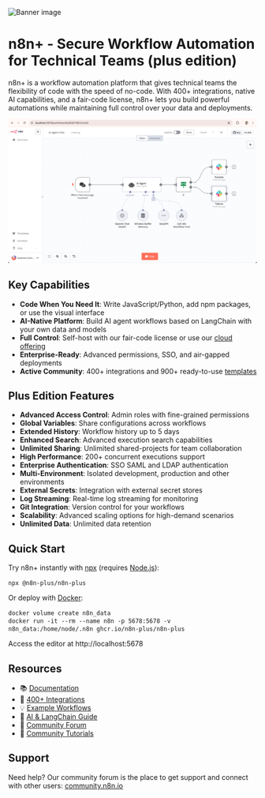 ![Banner image](https://user-images.githubusercontent.com/10284570/173569848-c624317f-42b1-45a6-ab09-f0ea3c247648.png)

# n8n+ - Secure Workflow Automation for Technical Teams (plus edition)

n8n+ is a workflow automation platform that gives technical teams the flexibility of code with the speed of no-code. With 400+ integrations, native AI capabilities, and a fair-code license, n8n+ lets you build powerful automations while maintaining full control over your data and deployments.

![n8n.io - Screenshot](https://raw.githubusercontent.com/n8n-io/n8n/master/assets/n8n-screenshot-readme.png)

## Key Capabilities

- **Code When You Need It**: Write JavaScript/Python, add npm packages, or use the visual interface
- **AI-Native Platform**: Build AI agent workflows based on LangChain with your own data and models
- **Full Control**: Self-host with our fair-code license or use our [cloud offering](https://app.n8n.cloud/login)
- **Enterprise-Ready**: Advanced permissions, SSO, and air-gapped deployments
- **Active Community**: 400+ integrations and 900+ ready-to-use [templates](https://n8n.io/workflows)

## Plus Edition Features

- **Advanced Access Control**: Admin roles with fine-grained permissions
- **Global Variables**: Share configurations across workflows
- **Extended History**: Workflow history up to 5 days
- **Enhanced Search**: Advanced execution search capabilities
- **Unlimited Sharing**: Unlimited shared-projects for team collaboration
- **High Performance**: 200+ concurrent executions support
- **Enterprise Authentication**: SSO SAML and LDAP authentication
- **Multi-Environment**: Isolated development, production and other environments
- **External Secrets**: Integration with external secret stores
- **Log Streaming**: Real-time log streaming for monitoring
- **Git Integration**: Version control for your workflows
- **Scalability**: Advanced scaling options for high-demand scenarios
- **Unlimited Data**: Unlimited data retention

## Quick Start

Try n8n+ instantly with [npx](https://docs.n8n.io/hosting/installation/npm/) (requires [Node.js](https://nodejs.org/en/)):

```
npx @n8n-plus/n8n-plus
```

Or deploy with [Docker](https://docs.n8n.io/hosting/installation/docker/):

```
docker volume create n8n_data
docker run -it --rm --name n8n -p 5678:5678 -v n8n_data:/home/node/.n8n ghcr.io/n8n-plus/n8n-plus
```

Access the editor at http://localhost:5678

## Resources

- 📚 [Documentation](https://docs.n8n.io)
- 🔧 [400+ Integrations](https://n8n.io/integrations)
- 💡 [Example Workflows](https://n8n.io/workflows)
- 🤖 [AI & LangChain Guide](https://docs.n8n.io/langchain/)
- 👥 [Community Forum](https://community.n8n.io)
- 📖 [Community Tutorials](https://community.n8n.io/c/tutorials/28)

## Support

Need help? Our community forum is the place to get support and connect with other users:
[community.n8n.io](https://community.n8n.io)

